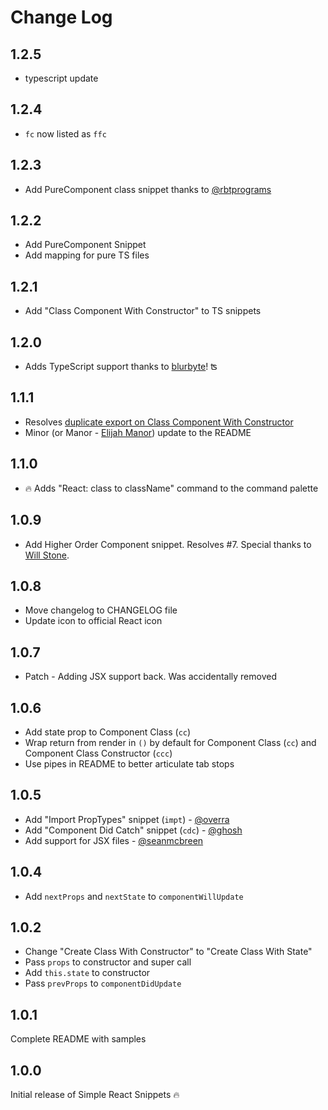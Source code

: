 # Change Log

## 1.2.5

- typescript update

## 1.2.4

- `fc` now listed as `ffc`

## 1.2.3

- Add PureComponent class snippet thanks to [@rbtprograms](https://github.com/rbtprograms)

## 1.2.2

- Add PureComponent Snippet
- Add mapping for pure TS files

## 1.2.1

- Add "Class Component With Constructor" to TS snippets

## 1.2.0

- Adds TypeScript support thanks to [blurbyte](https://github.com/blurbyte)! ʦ

## 1.1.1

- Resolves [duplicate export on Class Component With Constructor](https://github.com/burkeholland/simple-react-snippets/issues/9)
- Minor (or Manor - [Elijah Manor](https://twitter.com/elijahmanor)) update to the README

## 1.1.0

- 🔥 Adds "React: class to className" command to the command palette

## 1.0.9

- Add Higher Order Component snippet. Resolves #7. Special thanks to
  [Will Stone](https://github.com/will-stone).

## 1.0.8

- Move changelog to CHANGELOG file
- Update icon to official React icon

## 1.0.7

- Patch - Adding JSX support back. Was accidentally removed

## 1.0.6

- Add state prop to Component Class (`cc`)
- Wrap return from render in `()` by default for Component Class (`cc`) and
  Component Class Constructor (`ccc`)
- Use pipes in README to better articulate tab stops

## 1.0.5

- Add "Import PropTypes" snippet (`impt`) - [@overra](https://github.com/overra)
- Add "Component Did Catch" snippet (`cdc`) - [@ghosh](https://github.com/ghosh)
- Add support for JSX files - [@seanmcbreen](https://github.com/seanmcbreen)

## 1.0.4

- Add `nextProps` and `nextState` to `componentWillUpdate`

## 1.0.2

- Change "Create Class With Constructor" to "Create Class With State"
- Pass `props` to constructor and super call
- Add `this.state` to constructor
- Pass `prevProps` to `componentDidUpdate`

## 1.0.1

Complete README with samples

## 1.0.0

Initial release of Simple React Snippets 🔥
